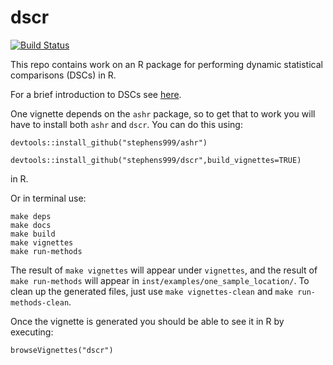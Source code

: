 dscr
====

[![Build Status](https://travis-ci.org/stephens999/dscr.png?branch=master)](https://travis-ci.org/stephens999/dscr)

This repo contains work on an R package for performing dynamic statistical comparisons (DSCs) in R.

For a brief introduction to DSCs see [here](https://github.com/stephens999/dscr/blob/master/intro.md).

One vignette depends on the `ashr` package, so to get that to work you will have to install both `ashr` and `dscr`.
You can do this using:

`devtools::install_github("stephens999/ashr")` 

`devtools::install_github("stephens999/dscr",build_vignettes=TRUE)` 

in R.

Or in terminal use:

    make deps
    make docs
    make build
    make vignettes
    make run-methods

The result of `make vignettes` will appear under `vignettes`, and the result of `make run-methods` will appear in `inst/examples/one_sample_location/`. To clean up the generated files, just use `make vignettes-clean` and `make run-methods-clean`.


Once the vignette is generated you should be able to see it in R by executing:

    browseVignettes("dscr")

